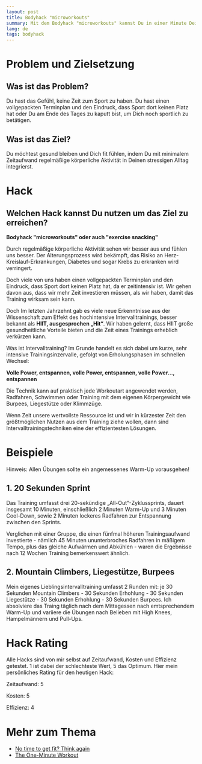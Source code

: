 ```yaml
---
layout: post
title: Bodyhack "microworkouts"
summary: Mit dem Bodyhack "microworkouts" kannst Du in einer Minute Deine Durchblutung steigern, Deine Willenskraft stärken und den Gefahren des langen Sitzens vorbeugen
lang: de
tags: bodyhack
---
```


# Problem und Zielsetzung

## Was ist das Problem?
Du hast das Gefühl, keine Zeit zum Sport zu haben. Du hast einen vollgepackten Terminplan und den Eindruck, dass Sport dort keinen Platz hat oder Du am Ende des Tages zu kaputt bist, um Dich noch sportlich zu betätigen.

## Was ist das Ziel?
Du möchtest gesund bleiben und Dich fit fühlen, indem Du mit minimalem Zeitaufwand regelmäßige körperliche Aktivität in Deinen stressigen Alltag integrierst.

# Hack

## Welchen Hack kannst Du nutzen um das Ziel zu erreichen?
**Bodyhack "microworkouts" oder auch "exercise snacking"**

Durch regelmäßige körperliche Aktivität sehen wir besser aus und fühlen uns besser. 
Der Alterungsprozess wird bekämpft, das Risiko an Herz-Kreislauf-Erkrankungen, Diabetes und sogar Krebs zu erkranken wird verringert. 

Doch viele von uns haben einen vollgepackten Terminplan und den Eindruck, dass Sport dort keinen Platz hat, da er zeitintensiv ist. 
Wir gehen davon aus, dass wir mehr Zeit investieren müssen, als wir haben, damit das Training wirksam sein kann.

Doch Im letzten Jahrzehnt gab es viele neue Erkenntnisse aus der Wissenschaft zum Effekt des hochintensive Intervalltrainings, besser bekannt als **HIIT, ausgesprochen „Hit“**. 
Wir haben gelernt, dass HIIT große gesundheitliche Vorteile bieten und die Zeit eines Trainings erheblich verkürzen kann. 

Was ist Intervalltraining? Im Grunde handelt es sich dabei um kurze, sehr intensive Trainingsinzervalle, gefolgt von Erholungsphasen im schnellen Wechsel:

**Volle Power, entspannen, volle Power, entspannen, volle Power..., entspannen**

Die Technik kann auf praktisch jede Workoutart angewendet werden, Radfahren, Schwimmen oder Training mit dem eigenen Körpergewicht wie Burpees, Liegestütze oder Klimmzüge.

Wenn Zeit unsere wertvollste Ressource ist und wir in kürzester Zeit den größtmöglichen Nutzen aus dem Training ziehe  wollen, dann sind Intervalltrainingstechniken eine der effizientesten Lösungen.

# Beispiele
Hinweis: Allen Übungen sollte ein angemessenes Warm-Up vorausgehen! 

## 1. 20 Sekunden Sprint
Das Training umfasst drei 20-sekündige „All-Out“-Zyklussprints, dauert insgesamt 10 Minuten, einschließlich 2 Minuten Warm-Up und 3 Minuten Cool-Down, sowie 2 Minuten lockeres Radfahren zur Entspannung zwischen den Sprints.

Verglichen mit einer Gruppe, die einen fünfmal höheren Trainingsaufwand investierte - nämlich 45 Minuten ununterbroches Radfahren in mäßigem Tempo, plus das gleiche Aufwärmen und Abkühlen - waren die Ergebnisse nach 12 Wochen Training bemerkenswert ähnlich.

## 2. Mountain Climbers, Liegestütze, Burpees
Mein eigenes Lieblingsintervalltraining umfasst 2 Runden mit: 
je 30 Sekunden Mountain Climbers - 30 Sekunden Erhohlung - 30 Sekunden Liegestütze - 30 Sekunden Erhohlung - 30 Sekunden Burpees.
Ich absolviere das Traing täglich nach dem Mittagessen nach emtsprechendem Warm-Up und variiere die Übungen nach Belieben mit High Knees, Hampelmännern und Pull-Ups.

# Hack Rating
Alle Hacks sind von mir selbst auf Zeitaufwand, Kosten und Effizienz getestet. 1 ist dabei der schlechteste Wert, 5 das Optimum. Hier mein persönliches Rating für den heutigen Hack:

Zeitaufwand: 5

Kosten: 5

Effizienz: 4

# Mehr zum Thema
- [No time to get fit? Think again](https://www.sciencedaily.com/releases/2016/04/160427095204.htm)
- [The One-Minute Workout](https://www.google.com/url?sa=t&rct=j&q=&esrc=s&source=web&cd=&ved=2ahUKEwi92pbv0qqDAxUMSPEDHbhsAIMQFnoECFQQAQ&url=https%3A%2F%2Fwww.youtube.com%2Fchannel%2FUCYphNKuwLq3AM78cmA0DZ6g&usg=AOvVaw2vl-duq4QlHAIkHtQMWmBT&opi=89978449)
